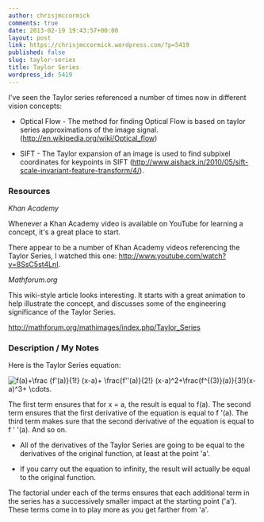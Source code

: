 ```yaml
---
author: chrisjmccormick
comments: true
date: 2013-02-19 19:43:57+00:00
layout: post
link: https://chrisjmccormick.wordpress.com/?p=5419
published: false
slug: taylor-series
title: Taylor Series
wordpress_id: 5419
---
```


I've seen the Taylor series referenced a number of times now in different vision concepts:



	
  * Optical Flow - The method for finding Optical Flow is based on taylor series approximations of the image signal. (http://en.wikipedia.org/wiki/Optical_flow)

	
  * SIFT - The Taylor expansion of an image is used to find subpixel coordinates for keypoints in SIFT (http://www.aishack.in/2010/05/sift-scale-invariant-feature-transform/4/).




### Resources


_Khan Academy_

Whenever a Khan Academy video is available on YouTube for learning a concept, it's a great place to start.

There appear to be a number of Khan Academy videos referencing the Taylor Series, I watched this one: http://www.youtube.com/watch?v=8SsC5st4LnI.

_Mathforum.org_

This wiki-style article looks interesting. It starts with a great animation to help illustrate the concept, and discusses some of the engineering significance of the Taylor Series.

http://mathforum.org/mathimages/index.php/Taylor_Series


### Description / My Notes


Here is the Taylor Series equation:

![f(a)+\frac {f'(a)}{1!} (x-a)+ \frac{f''(a)}{2!} (x-a)^2+\frac{f^{(3)}(a)}{3!}(x-a)^3+ \cdots. ](http://upload.wikimedia.org/math/d/8/f/d8f92ef8e46a567502e11ceb74574b40.png)

The first term ensures that for x = a, the result is equal to f(a). The second term ensures that the first derivative of the equation is equal to f '(a). The third term makes sure that the second derivative of the equation is equal to f ' '(a). And so on.



	
  * All of the derivatives of the Taylor Series are going to be equal to the derivatives of the original function, at least at the point 'a'.

	
  * If you carry out the equation to infinity, the result will actually be equal to the original function.


The factorial under each of the terms ensures that each additional term in the series has a successively smaller impact at the starting point ('a'). These terms come in to play more as you get farther from 'a'.
